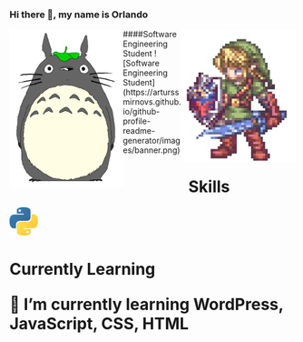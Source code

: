
### Hi there 👋, my name is Orlando
<img src="https://github.com/phenomhunter/phenomhunter/blob/main/sprites/FreePiercingHamster-max-1mb.gif" width="200" align="left" />
<img src="https://github.com/phenomhunter/phenomhunter/blob/main/sprites/linkZelda.gif" width="200" align="right"/>
####Software Engineering Student
![Software Engineering Student](https://arturssmirnovs.github.io/github-profile-readme-generator/images/banner.png)


<h1 style="text-align:center"> Skills </h1>
<img src="https://github.com/phenomhunter/phenomhunter/blob/main/images/python_logo.png" width="50"/>
<h1> Currently Learning 
  <body> <p>🌱 I’m currently learning WordPress, JavaScript, CSS, HTML </p> </body>
</h1> 





